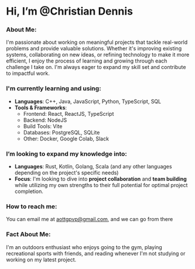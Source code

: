 # Hi, I’m @Christian Dennis

### About Me:
I'm passionate about working on meaningful projects that tackle real-world problems and provide valuable solutions. Whether it's improving existing systems, collaborating on new ideas, or refining technology to make it more efficient, I enjoy the process of learning and growing through each challenge I take on. I'm always eager to expand my skill set and contribute to impactful work.


### I'm currently learning and using:
- **Languages**: C++, Java, JavaScript, Python, TypeScript, SQL
- **Tools & Frameworks**: 
  - Frontend: React, ReactJS, TypeScript
  - Backend: NodeJS
  - Build Tools: Vite
  - Databases: PostgreSQL, SQLite
  - Other: Docker, Google Colab, Slack

### I’m looking to expand my knowledge into:
- **Languages**: Rust, Kotlin, Golang, Scala (and any other languages depending on the project's specific needs)
- **Focus**: I'm looking to dive into **project collaboration** and **team building** while utilizing my own strengths to their full potential for optimal project completion.

### How to reach me:
You can email me at [aottgpvp@gmail.com](mailto:aottgpvp@gmail.com), and we can go from there

### Fact About Me:
I'm an outdoors enthusiast who enjoys going to the gym, playing recreational sports with friends, and reading whenever I'm not studying or working on my latest project.
